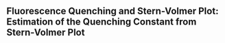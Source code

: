 ## Fluorescence Quenching and Stern-Volmer Plot: Estimation of the Quenching Constant from Stern-Volmer Plot
